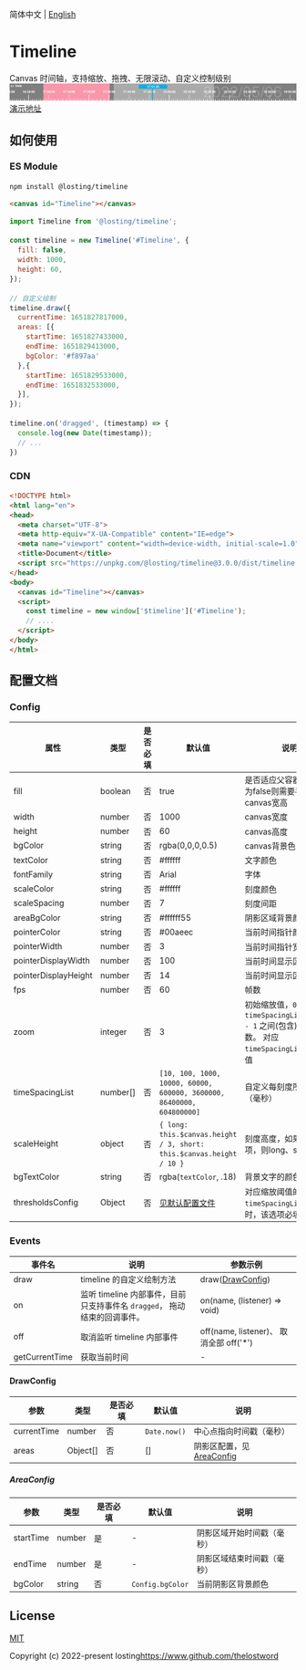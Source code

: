 简体中文 | [English](./README_EN.md)
# Timeline
Canvas 时间轴，支持缩放、拖拽、无限滚动、自定义控制级别
![预览图](./example/demo.png)
<a href="https://thelostword.github.io/timeline/" target="_blank">演示地址</a>

## 如何使用
### ES Module
``` shell
npm install @losting/timeline
```
``` html
<canvas id="Timeline"></canvas>
```

``` JavaScript
import Timeline from '@losting/timeline';

const timeline = new Timeline('#Timeline', {
  fill: false,
  width: 1000,
  height: 60,
});

// 自定义绘制
timeline.draw({
  currentTime: 1651827817000,
  areas: [{
    startTime: 1651827433000,
    endTime: 1651829413000,
    bgColor: '#f897aa'
  },{
    startTime: 1651829533000,
    endTime: 1651832533000,
  }],
});

timeline.on('dragged', (timestamp) => {
  console.log(new Date(timestamp));
  // ...
})
```

### CDN
``` html
<!DOCTYPE html>
<html lang="en">
<head>
  <meta charset="UTF-8">
  <meta http-equiv="X-UA-Compatible" content="IE=edge">
  <meta name="viewport" content="width=device-width, initial-scale=1.0">
  <title>Document</title>
  <script src="https://unpkg.com/@losting/timeline@3.0.0/dist/timeline.iife.js"></script>
</head>
<body>
  <canvas id="Timeline"></canvas>
  <script>
    const timeline = new window['$timeline']('#Timeline');
    // ....
  </script>
</body>
</html>
```

## 配置文档
### Config
| 属性 | 类型 | 是否必填 | 默认值 | 说明 |
| --- | --- | --- | --- | --- |
| fill | boolean | 否 | true | 是否适应父容器宽高，若为false则需要手动设定canvas宽高 |
| width | number | 否 | 1000 | canvas宽度 |
| height | number | 否 | 60 | canvas高度 |
| bgColor | string | 否 | rgba(0,0,0,0.5) | canvas背景色 |
| textColor | string | 否 | #ffffff | 文字颜色 |
| fontFamily | string | 否 | Arial | 字体 |
| scaleColor | string | 否 | #ffffff | 刻度颜色 |
| scaleSpacing | number | 否 | 7 | 刻度间距 |
| areaBgColor | string | 否 | #ffffff55 | 阴影区域背景颜色 |
| pointerColor | string | 否 | #00aeec | 当前时间指针颜色 |
| pointerWidth | number | 否 | 3 | 当前时间指针宽度 |
| pointerDisplayWidth | number | 否 | 100 | 当前时间显示区域宽度 |
| pointerDisplayHeight | number | 否 | 14 | 当前时间显示区域高度 |
| fps | number | 否 | 60 | 帧数 |
| zoom | integer | 否 | 3 | 初始缩放值，`0` ~ `timeSpacingList.length - 1` 之间(包含)的正整数。 对应 `timeSpacingList` 的索引值 |
| timeSpacingList | number[] | 否 | `[10, 100, 1000, 10000, 60000, 600000, 3600000, 86400000, 604800000]` | 自定义每刻度所占时间（毫秒） |
| scaleHeight | object | 否 | `{ long: this.$canvas.height / 3, short: this.$canvas.height / 10 }` | 刻度高度，如果设置此项，则long、short必填 |
| bgTextColor | string | 否 | rgba(`textColor`, .18) | 背景文字的颜色 |
| thresholdsConfig | Object | 否 | [见默认配置文件](./src/config.ts) | 对应缩放阈值的配置, 当 `timeSpacingList` 配置时，该选项必填 |

### Events

| 事件名 | 说明 | 参数示例 |
| --- | --- | --- |
| draw | timeline 的自定义绘制方法 | draw([DrawConfig](#DrawConfig)) |
| on | 监听 timeline 内部事件，目前只支持事件名 `dragged`， 拖动结束的回调事件。 | on(name, (listener) => void) |
| off | 取消监听 timeline 内部事件 | off(name, listener)、 取消全部 off('*') |
| getCurrentTime | 获取当前时间 | - |


#### DrawConfig
| 参数 | 类型 | 是否必填 | 默认值 | 说明 |
| --- | --- | --- | --- | --- |
| currentTime | number | 否 | `Date.now()` | 中心点指向时间戳（毫秒） |
| areas | Object[] | 否 | [] | 阴影区配置，见 [AreaConfig](#AreaConfig) |

##### AreaConfig
| 参数 | 类型 | 是否必填 | 默认值 | 说明 |
| --- | --- | --- | --- | --- |
| startTime | number | 是 | - | 阴影区域开始时间戳（毫秒） |
| endTime | number | 是 | - | 阴影区域结束时间戳（毫秒） |
| bgColor | string | 否 | `Config.bgColor` | 当前阴影区背景颜色 |


## License

[MIT](https://opensource.org/licenses/MIT)

Copyright (c) 2022-present losting<https://www.github.com/thelostword>
